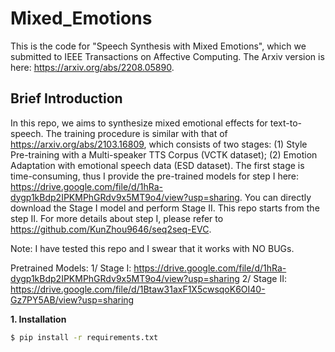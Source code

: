# Mixed_Emotions
This is the code for "Speech Synthesis with Mixed Emotions", which we submitted to IEEE Transactions on Affective Computing. The Arxiv version is here: https://arxiv.org/abs/2208.05890.

## Brief Introduction
In this repo, we aims to synthesize mixed emotional effects for text-to-speech. The training procedure is similar with that of https://arxiv.org/abs/2103.16809, which consists of two stages: (1) Style Pre-training with a Multi-speaker TTS Corpus (VCTK dataset); (2) Emotion Adaptation with emotional speech data (ESD dataset). The first stage is time-consuming, thus I provide the pre-trained models for step I here: https://drive.google.com/file/d/1hRa-dygp1kBdp2IPKMPhGRdv9x5MT9o4/view?usp=sharing. You can directly download the Stage I model and perform Stage II. This repo starts from the step II. For more details about step I, please refer to https://github.com/KunZhou9646/seq2seq-EVC.

Note: I have tested this repo and I swear that it works with NO BUGs.

Pretrained Models:
1/ Stage I: https://drive.google.com/file/d/1hRa-dygp1kBdp2IPKMPhGRdv9x5MT9o4/view?usp=sharing
2/ Stage II: https://drive.google.com/file/d/1Btaw31axF1X5cwsqoK6OI40-Gz7PY5AB/view?usp=sharing


**1. Installation**
```Bash
$ pip install -r requirements.txt
```

